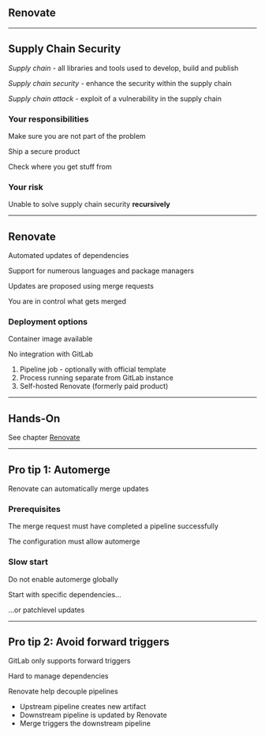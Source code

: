 <!-- .slide: id="gitlab_renovate" class="vertical-center" -->

<i class="fa-duotone fa-paint-roller fa-8x fa-duotone-colors" style="float: right; color: grey;"></i>

## Renovate

---

## Supply Chain Security

*Supply chain* [](https://en.wikipedia.org/wiki/Software_supply_chain) - all libraries and tools used to develop, build and publish

*Supply chain security* [](https://en.wikipedia.org/wiki/Digital_supply_chain_security) - enhance the security within the supply chain

*Supply chain attack* - exploit of a vulnerability in the supply chain

### Your responsibilities

Make sure you are not part of the problem

Ship a secure product

Check where you get stuff from

### Your risk

Unable to solve supply chain security **recursively**

---

## Renovate

Automated updates of dependencies [](https://www.whitesourcesoftware.com/free-developer-tools/renovate/) [<i class="fa-brands fa-github"></i>](https://github.com/renovatebot/renovate) [<i class="fa-solid fa-book"></i>](https://docs.renovatebot.com/)

Support for numerous languages and package managers

Updates are proposed using merge requests

You are in control what gets merged

### Deployment options

Container image available [](https://hub.docker.com/r/renovate/renovate)

No integration with GitLab

1. Pipeline job - optionally with official template [](https://gitlab.com/renovate-bot/renovate-runner)
1. Process running separate from GitLab instance
1. Self-hosted Renovate (formerly paid product) [](https://www.whitesourcesoftware.com/free-developer-tools/renovate/on-premises/)

---

## Hands-On

See chapter [Renovate](/hands-on/2025-05-14/270_renovate/exercise/)

---

## Pro tip 1: Automerge

Renovate can automatically merge updates

### Prerequisites

The merge request must have completed a pipeline successfully

The configuration must allow automerge

### Slow start

Do not enable automerge globally

Start with specific dependencies...

...or patchlevel updates

---

## Pro tip 2: Avoid forward triggers

GitLab only supports forward triggers [<i class="fa-solid fa-arrow-right-to-bracket"></i>](#/gitlab_triggers)

Hard to manage dependencies

Renovate help decouple pipelines
- Upstream pipeline creates new artifact
- Downstream pipeline is updated by Renovate
- Merge triggers the downstream pipeline
